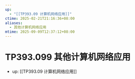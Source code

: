 ```yaml
---
up:
  - "[[TP393.09 计算机网络应用]]"
ctime: 2025-02-21T21:16:36+08:00
aliases:
  - 其他计算机网络应用
mtime: 2025-09-09T12:37:12+08:00
---
```


# TP393.099 其他计算机网络应用

- up: [[TP393.09 计算机网络应用]]
